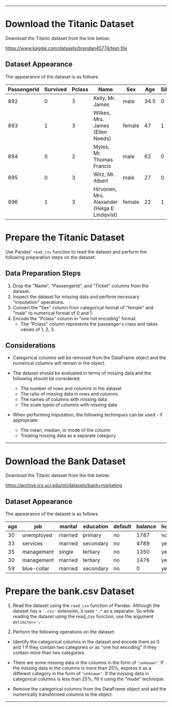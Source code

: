 ----
# Download the Titanic Dataset

Download the Titanic dataset from the link below:

https://www.kaggle.com/datasets/brendan45774/test-file

## Dataset Appearance

The appearance of the dataset is as follows:

| PassengerId | Survived | Pclass | Name                                | Sex    | Age  | SibSp | Parch | Ticket   | Fare   | Cabin | Embarked |
| ----------- | -------- | ------ | ---------------------------------- | ------ | ---- | ----- | ----- | -------- | ------ | ------ | -------- |
| 892        | 0        | 3      | Kelly, Mr. James                     | male   | 34.5 | 0     | 0     | 330911   | 7.8292 |       | Q        |
| 893        | 1        | 3      | Wilkes, Mrs. James (Ellen Needs)    | female | 47   | 1     | 0     | 363272   | 7      |       | S        |
| 894        | 0        | 2      | Myles, Mr. Thomas Francis           | male   | 62   | 0     | 0     | 240276   | 9.6875 |       | Q        |
| 895        | 0        | 3      | Wirz, Mr. Albert                     | male   | 27   | 0     | 0     | 315154   | 8.6625 |       | S        |
| 896        | 1        | 3      | Hirvonen, Mrs. Alexander (Helga E Lindqvist) | female | 22   | 1     | 1     | 3101298  | 12.2875|       | S        |


# Prepare the Titanic Dataset

Use Pandas' `read_csv` function to read the dataset and perform the following preparation steps on the dataset:

## Data Preparation Steps
1. Drop the "Name", "PassengerId", and "Ticket" columns from the dataset.
2. Inspect the dataset for missing data and perform necessary "imputation" operations.
3. Convert the "Sex" column from categorical format of "female" and "male" to numerical format of 0 and 1.
4. Encode the "Pclass" column in "one hot encoding" format.
   - The "Pclass" column represents the passenger's class and takes values of 1, 2, 3.

## Considerations
- Categorical columns will be removed from the DataFrame object and the numerical columns will remain in the object.

- The dataset should be evaluated in terms of missing data and the following should be considered:
  - The number of rows and columns in the dataset
  - The ratio of missing data in rows and columns
  - The names of columns with missing data
  - The scale types of columns with missing data

- When performing imputation, the following techniques can be used - if appropriate:
  - The mean, median, or mode of the column
  - Treating missing data as a separate category

----

# Download the Bank Dataset

Download the Titanic dataset from the link below:

https://archive.ics.uci.edu/ml/datasets/bank+marketing

## Dataset Appearance

The appearance of the dataset is as follows:


| age |	job         | marital | education |	default | balance |	housing | loan | contact  | day | month | duration | campaign | pdays | previous | poutcome | y   |
| --- | ----------- | ------- | --------- | ------- | ------- | ------- | ---- | -------- | --- | ----- | -------- | -------- | ----- | -------- | -------- |-----|
| 30  |	unemployed  | married |	primary   |	no      | 1787    |	no      | no   | cellular |	19  | oct   | 79       | 1        |	-1    |	0        | unknown  | no  |
| 33  |	services    | married |	secondary |	no	    | 4789	  | yes     | yes  | cellular |	11  | may   | 220      | 1        |	339   |	4        | failure  | no  |
| 35  |	management  | single  |	tertiary  |	no	    | 1350	  | yes	    | no   | cellular | 16	| apr   | 185	   | 1	      | 330	  | 1	     | failure  | no  |
| 30  |	management  | married |	tertiary  |	no	    | 1476	  | yes     | yes  | unknown  |	3   | jun   | 199      | 4        |	-1    |	0        | unknown  | no  |
| 59  |	blue-collar | married |	secondary |	no      | 0       |	yes     | no   | unknown  |	5	| may   | 226      | 1	      | -1    |	0        | unknown  | no  |

# Prepare the bank.csv Dataset

1) Read the dataset using the `read_csv` function of Pandas. Although the dataset has a `'.csv'` extension, it uses `";"` as a separator.
So while reading the dataset using the read_csv function, use the argument `delimiter=';'`.

2) Perform the following operations on the dataset:

- Identify the categorical columns in the dataset and encode them as 0 and 1 if they contain two categories or as "one hot encoding"
if they contain more than two categories.

- There are some missing data in the columns in the form of `"unknown"`. If the missing data in the columns is more than 25%, express it
as a different category in the form of `"unknown"`. If the missing data in categorical columns is less than 25%, fill it using the "mode"
technique.

- Remove the categorical columns from the DataFrame object and add the numerically transformed columns to the object.

----
